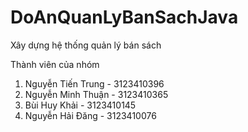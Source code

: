 # DoAnQuanLyBanSachJava
Xây dựng hệ thống quản lý bán sách 

Thành viên của nhóm
1. Nguyễn Tiến Trung - 3123410396
2. Nguyễn Minh Thuận - 3123410365
3. Bùi Huy Khải      - 3123410145
4. Nguyễn Hải Đăng   - 3123410076 
